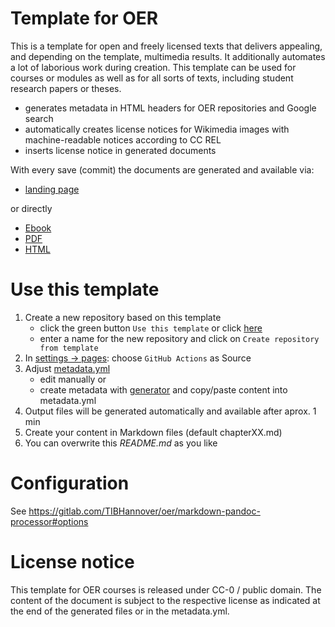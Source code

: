 # Template for OER

This is a template for open and freely licensed texts that delivers appealing, and depending on the template, multimedia results. It additionally automates a lot of laborious work during creation. This template can be used for courses or modules as well as for all sorts of texts, including student research papers or theses.

* generates metadata in HTML headers for OER repositories and Google search
* automatically creates license notices for Wikimedia images with machine-readable notices according to CC REL
* inserts license notice in generated documents

With every save (commit) the documents are generated and available via:

* [landing page](https://tibhannover.github.io/markdown-documents-template/)

or directly 
* [Ebook](https://tibhannover.github.io/markdown-documents-template/document.epub)
* [PDF](https://tibhannover.github.io/markdown-documents-template/document.pdf)
* [HTML](https://tibhannover.github.io/markdown-documents-template/document.html)

# Use this template

1. Create a new repository based on this template
    * click the green button `Use this template` or click [here](https://github.com/TIBHannover/markdown-documents-template/generate)
    * enter a name for the new repository and click on `Create repository from template`
1. In [settings -> pages](../../settings/pages): choose `GitHub Actions` as Source
1. Adjust [metadata.yml](../../edit/main/metadata.yml)
    * edit manually or
    * create metadata with [generator](https:/oersi.gitlab.io/metadata-form/metadata-generator.html) and copy/paste content into metadata.yml
1. Output files will be generated automatically and available after aprox. 1 min
1. Create your content in Markdown files (default chapterXX.md)
1. You can overwrite this _README.md_ as you like

# Configuration

See https://gitlab.com/TIBHannover/oer/markdown-pandoc-processor#options

# License notice
This template for OER courses is released under CC-0 / public domain. The content of the document is subject to the respective license as indicated at the end of the generated files or in the metadata.yml.